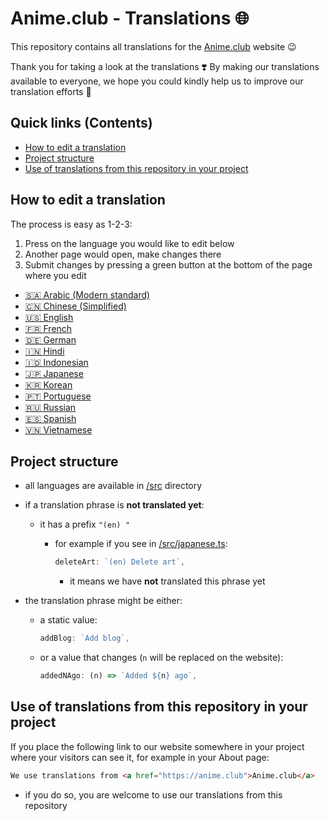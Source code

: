 # Anime.club - Translations 🌐

This repository contains all translations for the [Anime.club](https://anime.club) website 😉

Thank you for taking a look at the translations ❣️
By making our translations available to everyone, we hope you could kindly help us to improve our translation efforts 🙏

## Quick links (Contents)

- [How to edit a translation](#how-to-edit-a-translation)
- [Project structure](#project-structure)
- [Use of translations from this repository in your project](#use-of-translations-from-this-repository-in-your-project)

## How to edit a translation

The process is easy as 1-2-3:

1. Press on the language you would like to edit below
2. Another page would open, make changes there
3. Submit changes by pressing a green button at the bottom of the page where you edit

- [🇸🇦 Arabic (Modern standard)](https://github.com/anime-club/translations/edit/master/src/arabic-standard.ts)
- [🇨🇳 Chinese (Simplified)](https://github.com/anime-club/translations/edit/master/src/chinese-simplified.ts)
- [🇺🇸 English](https://github.com/anime-club/translations/edit/master/src/english.ts)
- [🇫🇷 French](https://github.com/anime-club/translations/edit/master/src/french.ts)
- [🇩🇪 German](https://github.com/anime-club/translations/edit/master/src/german.ts)
- [🇮🇳 Hindi](https://github.com/anime-club/translations/edit/master/src/hindi.ts)
- [🇮🇩 Indonesian](https://github.com/anime-club/translations/edit/master/src/indonesian.ts)
- [🇯🇵 Japanese](https://github.com/anime-club/translations/edit/master/src/japanese.ts)
- [🇰🇷 Korean](https://github.com/anime-club/translations/edit/master/src/korean.ts)
- [🇵🇹 Portuguese](https://github.com/anime-club/translations/edit/master/src/portuguese.ts)
- [🇷🇺 Russian](https://github.com/anime-club/translations/edit/master/src/russian.ts)
- [🇪🇸 Spanish](https://github.com/anime-club/translations/edit/master/src/spanish.ts)
- [🇻🇳 Vietnamese](https://github.com/anime-club/translations/edit/master/src/vietnamese.ts)

## Project structure

- all languages are available in [/src](/src) directory
- if a translation phrase is **not translated yet**:
  - it has a prefix `"(en) "`
    - for example if you see in [/src/japanese.ts](/src/japanese.ts):

      ```ts
      deleteArt: `(en) Delete art`,
      ```

      - it means we have **not** translated this phrase yet

- the translation phrase might be either:
  - a static value:

    ```ts
    addBlog: `Add blog`,
    ```

  - or a value that changes (`n` will be replaced on the website):

    ```ts
    addedNAgo: (n) => `Added ${n} ago`,
    ```

## Use of translations from this repository in your project

If you place the following link to our website somewhere in your project where your visitors can see it, for example in your About page:

```md
We use translations from <a href="https://anime.club">Anime.club</a>
```

- if you do so, you are welcome to use our translations from this repository

